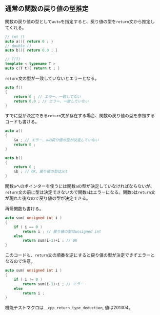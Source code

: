 ## 通常の関数の戻り値の型推定

関数の戻り値の型として`auto`を指定すると、戻り値の型を`return`文から推定してくれる。

~~~cpp
// int ()
auto a(){ return 0 ; }
// double ()
auto b(){ return 0.0 ; }

// T(T)
template < typename T >
auto c(T t){ return t ; }
~~~

`return`文の型が一致していないとエラーとなる。

~~~cpp
auto f()
{
    return 0 ; // エラー、一致してない
    return 0.0 ; // エラー、一致していない
}
~~~

すでに型が決定できる`return`文が存在する場合、関数の戻り値の型を参照するコードも書ける。

~~~cpp
auto a()
{
    &a ; // エラー、aの戻り値の型が決定していない
    return 0 ;
}

auto b()
{
    return 0 ;
    &b ; // OK、戻り値の型はint
}
~~~

関数`a`へのポインターを使うには関数`a`の型が決定していなければならないが、`return`文の前に型は決定できないので関数`a`はエラーになる。関数`b`は`return`文が現れた後なので戻り値の型が決定できる。

再帰関数も書ける。

~~~cpp
auto sum( unsigned int i )
{
    if ( i == 0 )
        return i ; // 戻り値の型はunsigned int
    else
        return sum(i-1)+i ; // OK
}
~~~

このコードも、`return`文の順番を逆にすると戻り値の型が決定できずエラーとなるので注意。


~~~cpp
auto sum( unsigned int i )
{
    if ( i != 0 )
        return sum(i-1)+i ; // エラー
    else
        return i ;
}
~~~

機能テストマクロは`__cpp_return_type_deduction`, 値は201304。
